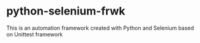 # python-selenium-frwk
This is an automation framework created with Python and Selenium based on Unittest framework
